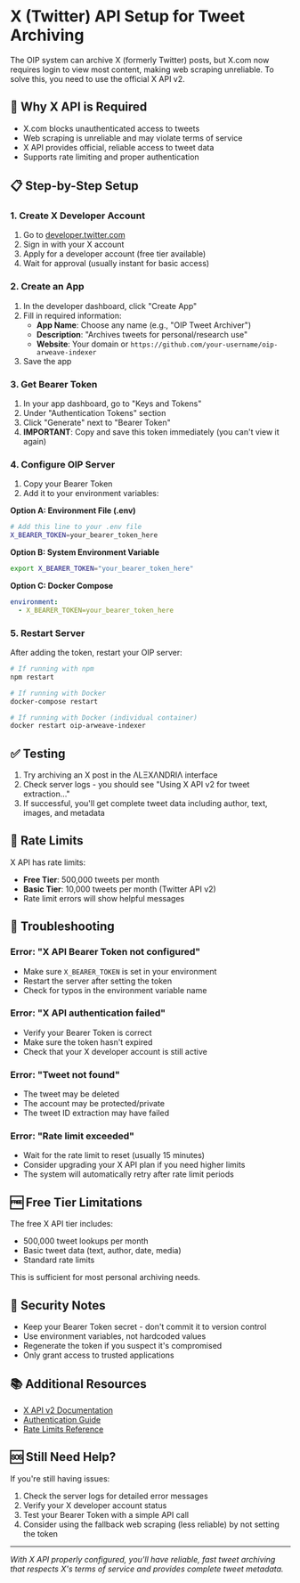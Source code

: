 # X (Twitter) API Setup for Tweet Archiving

The OIP system can archive X (formerly Twitter) posts, but X.com now requires login to view most content, making web scraping unreliable. To solve this, you need to use the official X API v2.

## 🔑 Why X API is Required

- X.com blocks unauthenticated access to tweets
- Web scraping is unreliable and may violate terms of service
- X API provides official, reliable access to tweet data
- Supports rate limiting and proper authentication

## 📋 Step-by-Step Setup

### 1. Create X Developer Account

1. Go to [developer.twitter.com](https://developer.twitter.com/en/portal/dashboard)
2. Sign in with your X account
3. Apply for a developer account (free tier available)
4. Wait for approval (usually instant for basic access)

### 2. Create an App

1. In the developer dashboard, click "Create App"
2. Fill in required information:
   - **App Name**: Choose any name (e.g., "OIP Tweet Archiver")
   - **Description**: "Archives tweets for personal/research use"
   - **Website**: Your domain or `https://github.com/your-username/oip-arweave-indexer`
3. Save the app

### 3. Get Bearer Token

1. In your app dashboard, go to "Keys and Tokens"
2. Under "Authentication Tokens" section
3. Click "Generate" next to "Bearer Token"
4. **IMPORTANT**: Copy and save this token immediately (you can't view it again)

### 4. Configure OIP Server

1. Copy your Bearer Token
2. Add it to your environment variables:

**Option A: Environment File (.env)**
```bash
# Add this line to your .env file
X_BEARER_TOKEN=your_bearer_token_here
```

**Option B: System Environment Variable**
```bash
export X_BEARER_TOKEN="your_bearer_token_here"
```

**Option C: Docker Compose**
```yaml
environment:
  - X_BEARER_TOKEN=your_bearer_token_here
```

### 5. Restart Server

After adding the token, restart your OIP server:
```bash
# If running with npm
npm restart

# If running with Docker
docker-compose restart

# If running with Docker (individual container)
docker restart oip-arweave-indexer
```

## ✅ Testing

1. Try archiving an X post in the ΛLΞXΛNDRIΛ interface
2. Check server logs - you should see "Using X API v2 for tweet extraction..."
3. If successful, you'll get complete tweet data including author, text, images, and metadata

## 🚫 Rate Limits

X API has rate limits:
- **Free Tier**: 500,000 tweets per month
- **Basic Tier**: 10,000 tweets per month (Twitter API v2)
- Rate limit errors will show helpful messages

## 🔧 Troubleshooting

### Error: "X API Bearer Token not configured"
- Make sure `X_BEARER_TOKEN` is set in your environment
- Restart the server after setting the token
- Check for typos in the environment variable name

### Error: "X API authentication failed"
- Verify your Bearer Token is correct
- Make sure the token hasn't expired
- Check that your X developer account is still active

### Error: "Tweet not found"
- The tweet may be deleted
- The account may be protected/private
- The tweet ID extraction may have failed

### Error: "Rate limit exceeded"
- Wait for the rate limit to reset (usually 15 minutes)
- Consider upgrading your X API plan if you need higher limits
- The system will automatically retry after rate limit periods

## 🆓 Free Tier Limitations

The free X API tier includes:
- 500,000 tweet lookups per month
- Basic tweet data (text, author, date, media)
- Standard rate limits

This is sufficient for most personal archiving needs.

## 🔐 Security Notes

- Keep your Bearer Token secret - don't commit it to version control
- Use environment variables, not hardcoded values
- Regenerate the token if you suspect it's compromised
- Only grant access to trusted applications

## 📚 Additional Resources

- [X API v2 Documentation](https://developer.twitter.com/en/docs/twitter-api)
- [Authentication Guide](https://developer.twitter.com/en/docs/authentication/overview)
- [Rate Limits Reference](https://developer.twitter.com/en/docs/twitter-api/rate-limits)

## 🆘 Still Need Help?

If you're still having issues:
1. Check the server logs for detailed error messages
2. Verify your X developer account status
3. Test your Bearer Token with a simple API call
4. Consider using the fallback web scraping (less reliable) by not setting the token

---

*With X API properly configured, you'll have reliable, fast tweet archiving that respects X's terms of service and provides complete tweet metadata.* 
